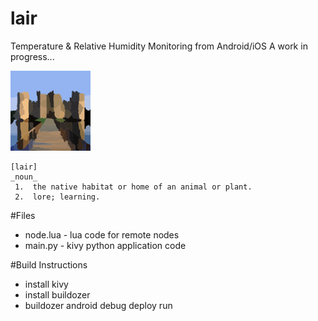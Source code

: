 # lair

Temperature & Relative Humidity Monitoring from Android/iOS
A work in progress...

![lair logo](https://github.com/admica/lair/blob/master/logo.png)

```
[lair]
_noun_
 1.  the native habitat or home of an animal or plant.
 2.  lore; learning.
```
#Files

* node.lua - lua code for remote nodes
* main.py - kivy python application code

#Build Instructions

* install kivy
* install buildozer
* buildozer android debug deploy run
